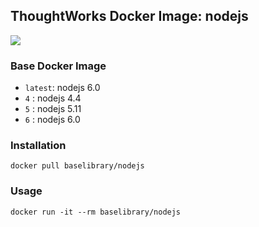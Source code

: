 ## ThoughtWorks Docker Image: nodejs

[![](http://dockeri.co/image/baselibrary/nodejs)](https://registry.hub.docker.com/u/baselibrary/nodejs/)

### Base Docker Image

* `latest`: nodejs 6.0
* `4`     : nodejs 4.4
* `5`     : nodejs 5.11
* `6`     : nodejs 6.0

### Installation

    docker pull baselibrary/nodejs

### Usage

    docker run -it --rm baselibrary/nodejs
